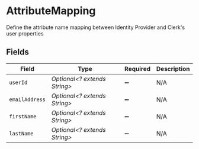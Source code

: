 # AttributeMapping

Define the attribute name mapping between Identity Provider and Clerk's user properties


## Fields

| Field                        | Type                         | Required                     | Description                  |
| ---------------------------- | ---------------------------- | ---------------------------- | ---------------------------- |
| `userId`                     | *Optional<? extends String>* | :heavy_minus_sign:           | N/A                          |
| `emailAddress`               | *Optional<? extends String>* | :heavy_minus_sign:           | N/A                          |
| `firstName`                  | *Optional<? extends String>* | :heavy_minus_sign:           | N/A                          |
| `lastName`                   | *Optional<? extends String>* | :heavy_minus_sign:           | N/A                          |